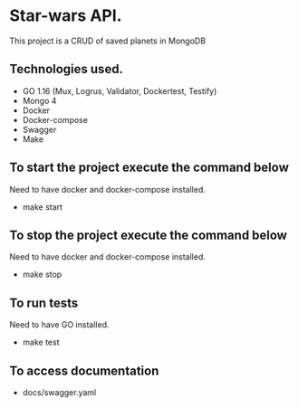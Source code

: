 # Star-wars API.

This project is a CRUD of saved planets in MongoDB

## Technologies used.

- GO 1.16 (Mux, Logrus, Validator, Dockertest, Testify)
- Mongo 4
- Docker
- Docker-compose
- Swagger
- Make

## To start the project execute the command below
Need to have docker and docker-compose installed.

- make start

## To stop the project execute the command below
Need to have docker and docker-compose installed.

- make stop

## To run tests
Need to have GO installed.

- make test

## To access documentation

- docs/swagger.yaml